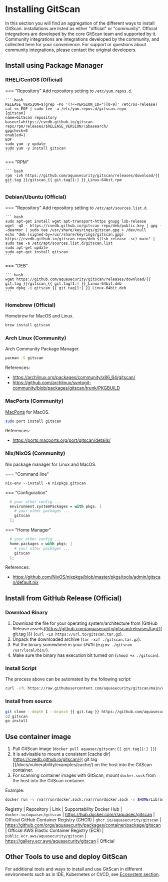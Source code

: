 # Installing GitScan

In this section you will find an aggregation of the different ways to install GitScan. installations are listed as either "official" or "community". Official integrations are developed by the core GitScan team and supported by it. Community integrations are integrations developed by the community, and collected here for your convenience. For support or questions about community integrations, please contact the original developers.

## Install using Package Manager

### RHEL/CentOS (Official)

=== "Repository"
    Add repository setting to `/etc/yum.repos.d`.

    ``` bash
    RELEASE_VERSION=$(grep -Po '(?<=VERSION_ID=")[0-9]' /etc/os-release)
    cat << EOF | sudo tee -a /etc/yum.repos.d/gitscan.repo
    [gitscan]
    name=GitScan repository
    baseurl=https://cvedb.github.io/gitscan-repo/rpm/releases/$RELEASE_VERSION/\$basearch/
    gpgcheck=0
    enabled=1
    EOF
    sudo yum -y update
    sudo yum -y install gitscan
    ```

=== "RPM"

    ``` bash
    rpm -ivh https://github.com/aquasecurity/gitscan/releases/download/{{ git.tag }}/gitscan_{{ git.tag[1:] }}_Linux-64bit.rpm
    ```

### Debian/Ubuntu (Official)

=== "Repository"
    Add repository setting to `/etc/apt/sources.list.d`.

    ``` bash
    sudo apt-get install wget apt-transport-https gnupg lsb-release
    wget -qO - https://cvedb.github.io/gitscan-repo/deb/public.key | gpg --dearmor | sudo tee /usr/share/keyrings/gitscan.gpg > /dev/null
    echo "deb [signed-by=/usr/share/keyrings/gitscan.gpg] https://cvedb.github.io/gitscan-repo/deb $(lsb_release -sc) main" | sudo tee -a /etc/apt/sources.list.d/gitscan.list
    sudo apt-get update
    sudo apt-get install gitscan
    ```

=== "DEB"

    ``` bash
    wget https://github.com/aquasecurity/gitscan/releases/download/{{ git.tag }}/gitscan_{{ git.tag[1:] }}_Linux-64bit.deb
    sudo dpkg -i gitscan_{{ git.tag[1:] }}_Linux-64bit.deb
    ```

### Homebrew (Official)

Homebrew for MacOS and Linux.

```bash
brew install gitscan
```

### Arch Linux (Community)

Arch Community Package Manager.

```bash
pacman -S gitscan
```

References: 
- <https://archlinux.org/packages/community/x86_64/gitscan/>
- <https://github.com/archlinux/svntogit-community/blob/packages/gitscan/trunk/PKGBUILD>


### MacPorts (Community)

[MacPorts](https://www.macports.org) for MacOS.

```bash
sudo port install gitscan
```

References:
- <https://ports.macports.org/port/gitscan/details/>

### Nix/NixOS (Community)

Nix package manager for Linux and MacOS.

=== "Command line"

`nix-env --install -A nixpkgs.gitscan`

=== "Configuration"

```nix
  # your other config ...
  environment.systemPackages = with pkgs; [
    # your other packages ...
    gitscan
  ];
```

=== "Home Manager"

```nix
  # your other config ...
  home.packages = with pkgs; [
    # your other packages ...
    gitscan
  ];
```

References: 
-  <https://github.com/NixOS/nixpkgs/blob/master/pkgs/tools/admin/gitscan/default.nix>

## Install from GitHub Release (Official)

### Download Binary

1. Download the file for your operating system/architecture from [GitHub Release assets](https://github.com/aquasecurity/gitscan/releases/tag/{{ git.tag }}) (`curl -LO https://url.to/gitscan.tar.gz`).  
2. Unpack the downloaded archive (`tar -xzf ./gitscan.tar.gz`).
3. Put the binary somewhere in your `$PATH` (e.g `mv ./gitscan /usr/local/bin/`).
4. Make sure the binary has execution bit turned on (`chmod +x ./gitscan`).

### Install Script

The process above can be automated by the following script:

```bash
curl -sfL https://raw.githubusercontent.com/aquasecurity/gitscan/main/contrib/install.sh | sh -s -- -b /usr/local/bin {{ git.tag }}
```

### Install from source

```bash
git clone --depth 1 --branch {{ git.tag }} https://github.com/aquasecurity/gitscan
cd gitscan
go install
```

## Use container image

1. Pull GitScan image (`docker pull aquasec/gitscan:{{ git.tag[1:] }}`)
2. It is advisable to mount a consistent [cache dir](https://cvedb.github.io/gitscan/{{ git.tag }}/docs/vulnerability/examples/cache/) on the host into the GitScan container.
3. For scanning container images with GitScan, mount `docker.sock` from the host into the GitScan container.

Example:

``` bash
docker run -v /var/run/docker.sock:/var/run/docker.sock -v $HOME/Library/Caches:/root/.cache/ aquasec/gitscan:{{ git.tag[1:] }} image python:3.4-alpine
```

Registry | Repository | Link | Supportability
Docker Hub | `docker.io/aquasec/gitscan` | https://hub.docker.com/r/aquasec/gitscan | Official
GitHub Container Registry (GHCR) | `ghcr.io/aquasecurity/gitscan` | https://github.com/orgs/aquasecurity/packages/container/package/gitscan | Official
AWS Elastic Container Registry (ECR) | `public.ecr.aws/aquasecurity/gitscan` | https://gallery.ecr.aws/aquasecurity/gitscan | Official

## Other Tools to use and deploy GitScan

For additional tools and ways to install and use GitScan in different environments such as in IDE, Kubernetes or CI/CD, see [Ecosystem section](../ecosystem/index.md).
